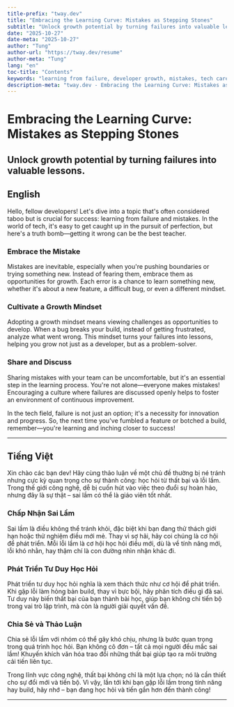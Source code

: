 ```yaml
---
title-prefix: "tway.dev"
title: "Embracing the Learning Curve: Mistakes as Stepping Stones"
subtitle: "Unlock growth potential by turning failures into valuable lessons."
date: "2025-10-27"
date-meta: "2025-10-27"
author: "Tung"
author-url: "https://tway.dev/resume"
author-meta: "Tung"
lang: "en"
toc-title: "Contents"
keywords: "learning from failure, developer growth, mistakes, tech career, personal development"
description-meta: "tway.dev - Embracing the Learning Curve: Mistakes as Stepping Stones - Unlock growth potential by turning failures into valuable lessons."
---
```


# Embracing the Learning Curve: Mistakes as Stepping Stones
## Unlock growth potential by turning failures into valuable lessons.

## English
Hello, fellow developers! Let's dive into a topic that's often considered taboo but is crucial for success: learning from failure and mistakes. In the world of tech, it's easy to get caught up in the pursuit of perfection, but here's a truth bomb—getting it wrong can be the best teacher.

### Embrace the Mistake

Mistakes are inevitable, especially when you're pushing boundaries or trying something new. Instead of fearing them, embrace them as opportunities for growth. Each error is a chance to learn something new, whether it's about a new feature, a difficult bug, or even a different mindset.

### Cultivate a Growth Mindset

Adopting a growth mindset means viewing challenges as opportunities to develop. When a bug breaks your build, instead of getting frustrated, analyze what went wrong. This mindset turns your failures into lessons, helping you grow not just as a developer, but as a problem-solver.

### Share and Discuss

Sharing mistakes with your team can be uncomfortable, but it's an essential step in the learning process. You're not alone—everyone makes mistakes! Encouraging a culture where failures are discussed openly helps to foster an environment of continuous improvement.

In the tech field, failure is not just an option; it's a necessity for innovation and progress. So, the next time you've fumbled a feature or botched a build, remember—you're learning and inching closer to success!

---

## Tiếng Việt
Xin chào các bạn dev! Hãy cùng thảo luận về một chủ đề thường bị né tránh nhưng cực kỳ quan trọng cho sự thành công: học hỏi từ thất bại và lỗi lầm. Trong thế giới công nghệ, dễ bị cuốn hút vào việc theo đuổi sự hoàn hảo, nhưng đây là sự thật – sai lầm có thể là giáo viên tốt nhất.

### Chấp Nhận Sai Lầm

Sai lầm là điều không thể tránh khỏi, đặc biệt khi bạn đang thử thách giới hạn hoặc thử nghiệm điều mới mẻ. Thay vì sợ hãi, hãy coi chúng là cơ hội để phát triển. Mỗi lỗi lầm là cơ hội học hỏi điều mới, dù là về tính năng mới, lỗi khó nhằn, hay thậm chí là con đường nhìn nhận khác đi.

### Phát Triển Tư Duy Học Hỏi

Phát triển tư duy học hỏi nghĩa là xem thách thức như cơ hội để phát triển. Khi gặp lỗi làm hỏng bản build, thay vì bực bội, hãy phân tích điều gì đã sai. Tư duy này biến thất bại của bạn thành bài học, giúp bạn không chỉ tiến bộ trong vai trò lập trình, mà còn là người giải quyết vấn đề.

### Chia Sẻ và Thảo Luận

Chia sẻ lỗi lầm với nhóm có thể gây khó chịu, nhưng là bước quan trọng trong quá trình học hỏi. Bạn không cô đơn – tất cả mọi người đều mắc sai lầm! Khuyến khích văn hóa trao đổi những thất bại giúp tạo ra môi trường cải tiến liên tục.

Trong lĩnh vực công nghệ, thất bại không chỉ là một lựa chọn; nó là cần thiết cho sự đổi mới và tiến bộ. Vì vậy, lần tới khi bạn gặp lỗi lầm trong tính năng hay build, hãy nhớ – bạn đang học hỏi và tiến gần hơn đến thành công!

---